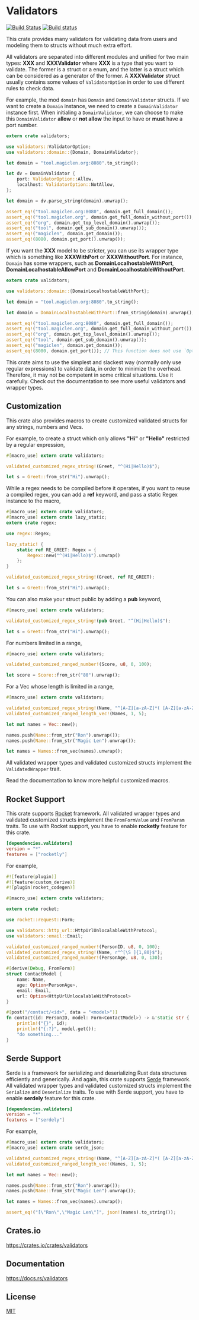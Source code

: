 Validators
====================

[![Build Status](https://travis-ci.org/magiclen/validators.svg?branch=master)](https://travis-ci.org/magiclen/validators)
[![Build status](https://ci.appveyor.com/api/projects/status/ex5r8e8befa9oph7/branch/master?svg=true)](https://ci.appveyor.com/project/magiclen/validators/branch/master)

This crate provides many validators for validating data from users and modeling them to structs without much extra effort.

All validators are separated into different modules and unified for two main types: **XXX** and **XXXValidator** where **XXX** is a type that you want to validate.
The former is a struct or a enum, and the latter is a struct which can be considered as a generator of the former.
A **XXXValidator** struct usually contains some values of `ValidatorOption` in order to use different rules to check data.

For example, the mod `domain` has `Domain` and `DomainValidator` structs. If we want to create a `Domain` instance, we need to create a `DomainValidator` instance first.
When initialing a `DomainValidator`, we can choose to make this `DomainValidator` **allow** or **not allow** the input to have or **must** have a port number.

```rust
extern crate validators;

use validators::ValidatorOption;
use validators::domain::{Domain, DomainValidator};

let domain = "tool.magiclen.org:8080".to_string();

let dv = DomainValidator {
    port: ValidatorOption::Allow,
    localhost: ValidatorOption::NotAllow,
};

let domain = dv.parse_string(domain).unwrap();

assert_eq!("tool.magiclen.org:8080", domain.get_full_domain());
assert_eq!("tool.magiclen.org", domain.get_full_domain_without_port());
assert_eq!("org", domain.get_top_level_domain().unwrap());
assert_eq!("tool", domain.get_sub_domain().unwrap());
assert_eq!("magiclen", domain.get_domain());
assert_eq!(8080, domain.get_port().unwrap());
```

If you want the **XXX** model to be stricter, you can use its wrapper type which is something like **XXXWithPort** or **XXXWithoutPort**.
For instance, `Domain` has some wrappers, such as **DomainLocalhostableWithPort**, **DomainLocalhostableAllowPort** and **DomainLocalhostableWithoutPort**.

```rust
extern crate validators;

use validators::domain::{DomainLocalhostableWithPort};

let domain = "tool.magiclen.org:8080".to_string();

let domain = DomainLocalhostableWithPort::from_string(domain).unwrap();

assert_eq!("tool.magiclen.org:8080", domain.get_full_domain());
assert_eq!("tool.magiclen.org", domain.get_full_domain_without_port());
assert_eq!("org", domain.get_top_level_domain().unwrap());
assert_eq!("tool", domain.get_sub_domain().unwrap());
assert_eq!("magiclen", domain.get_domain());
assert_eq!(8080, domain.get_port()); // This function does not use `Option` as its return value, because the struct `DomainLocalhostableWithPort` has already made sure the input must have a port number!
```

This crate aims to use the simplest and slackest way (normally only use regular expressions) to validate data, in order to minimize the overhead.
Therefore, it may not be competent in some critical situations. Use it carefully. Check out the documentation to see more useful validators and wrapper types.

## Customization

This crate also provides macros to create customized validated structs for any strings, numbers and Vecs.

For example, to create a struct which only allows **"Hi"** or **"Hello"** restricted by a regular expression,

```rust
#[macro_use] extern crate validators;

validated_customized_regex_string!(Greet, "^(Hi|Hello)$");

let s = Greet::from_str("Hi").unwrap();
```

While a regex needs to be compiled before it operates, if you want to reuse a compiled regex, you can add a **ref** keyword, and pass a static Regex instance to the macro,

```rust
#[macro_use] extern crate validators;
#[macro_use] extern crate lazy_static;
extern crate regex;

use regex::Regex;

lazy_static! {
    static ref RE_GREET: Regex = {
        Regex::new("^(Hi|Hello)$").unwrap()
    };
}

validated_customized_regex_string!(Greet, ref RE_GREET);

let s = Greet::from_str("Hi").unwrap();
```

You can also make your struct public by adding a **pub** keyword,

```rust
#[macro_use] extern crate validators;

validated_customized_regex_string!(pub Greet, "^(Hi|Hello)$");

let s = Greet::from_str("Hi").unwrap();
```

For numbers limited in a range,

```rust
#[macro_use] extern crate validators;

validated_customized_ranged_number!(Score, u8, 0, 100);

let score = Score::from_str("80").unwrap();
```

For a Vec whose length is limited in a range,

```rust
#[macro_use] extern crate validators;

validated_customized_regex_string!(Name, "^[A-Z][a-zA-Z]*( [A-Z][a-zA-Z]*)*$");
validated_customized_ranged_length_vec!(Names, 1, 5);

let mut names = Vec::new();

names.push(Name::from_str("Ron").unwrap());
names.push(Name::from_str("Magic Len").unwrap());

let names = Names::from_vec(names).unwrap();
```

All validated wrapper types and validated customized structs implement the `ValidatedWrapper` trait.

Read the documentation to know more helpful customized macros.

## Rocket Support

This crate supports [Rocket](https://rocket.rs/) framework. All validated wrapper types and validated customized structs implement the `FromFormValue` and `FromParam` traits.
To use with Rocket support, you have to enable **rocketly** feature for this crate.

```toml
[dependencies.validators]
version = "*"
features = ["rocketly"]
```

For example,

```rust
#![feature(plugin)]
#![feature(custom_derive)]
#![plugin(rocket_codegen)]

#[macro_use] extern crate validators;

extern crate rocket;

use rocket::request::Form;

use validators::http_url::HttpUrlUnlocalableWithProtocol;
use validators::email::Email;

validated_customized_ranged_number!(PersonID, u8, 0, 100);
validated_customized_regex_string!(Name, r"^[\S ]{1,80}$");
validated_customized_ranged_number!(PersonAge, u8, 0, 130);

#[derive(Debug, FromForm)]
struct ContactModel {
    name: Name,
    age: Option<PersonAge>,
    email: Email,
    url: Option<HttpUrlUnlocalableWithProtocol>
}

#[post("/contact/<id>", data = "<model>")]
fn contact(id: PersonID, model: Form<ContactModel>) -> &'static str {
    println!("{}", id);
    println!("{:?}", model.get());
    "do something..."
}
```

## Serde Support

Serde is a framework for serializing and deserializing Rust data structures efficiently and generically. And again, this crate supports [Serde](https://crates.io/crates/serde) framework.
All validated wrapper types and validated customized structs implement the `Serialize` and `Deserialize` traits.
To use with Serde support, you have to enable **serdely** feature for this crate.

```toml
[dependencies.validators]
version = "*"
features = ["serdely"]
```

For example,

```rust
#[macro_use] extern crate validators;
#[macro_use] extern crate serde_json;

validated_customized_regex_string!(Name, "^[A-Z][a-zA-Z]*( [A-Z][a-zA-Z]*)*$");
validated_customized_ranged_length_vec!(Names, 1, 5);

let mut names = Vec::new();

names.push(Name::from_str("Ron").unwrap());
names.push(Name::from_str("Magic Len").unwrap());

let names = Names::from_vec(names).unwrap();

assert_eq!("[\"Ron\",\"Magic Len\"]", json!(names).to_string());
```

## Crates.io

https://crates.io/crates/validators

## Documentation

https://docs.rs/validators

## License

[MIT](LICENSE)